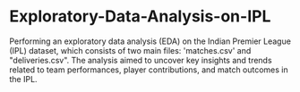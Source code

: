 # Exploratory-Data-Analysis-on-IPL
Performing an exploratory data analysis (EDA) on the Indian Premier League (IPL) dataset, which consists of two main files: 'matches.csv' and "deliveries.csv". The analysis aimed to uncover key insights and trends related to team performances, player contributions, and match outcomes in the IPL.
